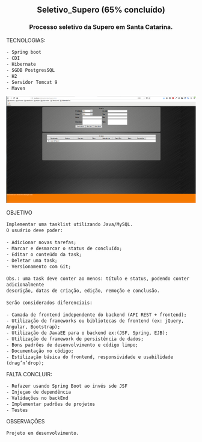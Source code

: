 <h2> <p align= "center" > Seletivo_Supero (65% concluído) </p></h2>

<h3> <p align= "center" >Processo seletivo da Supero em Santa Catarina.</p></h2>


TECNOLOGIAS:

	- Spring boot
	- CDI
	- Hibernate
	- SGDB PostgresSQL
	- H2
	- Servidor Tomcat 9
	- Maven


<p align="center"> <img src="/Supero/printScreen/screen1.png" width="950"/></p>

<p>


OBJETIVO

	Implementar uma tasklist utilizando Java/MySQL.
	O usuário deve poder:

	- Adicionar novas tarefas;
	- Marcar e desmarcar o status de concluído;
	- Editar o conteúdo da task;
	- Deletar uma task;
	- Versionamento com Git;

	Obs.: uma task deve conter ao menos: título e status, podendo conter adicionalmente
	descrição, datas de criação, edição, remoção e conclusão.

	Serão considerados diferenciais:

	- Camada de frontend independente do backend (API REST + frontend);
	- Utilização de frameworks ou bibliotecas de frontend (ex: jQuery, Angular, Bootstrap);
	- Utilização de JavaEE para o backend ex:(JSF, Spring, EJB);
	- Utilização de framework de persistência de dados;
	- Bons padrões de desenvolvimento e código limpo;
	- Documentação no código;
	- Estilização básica do frontend, responsividade e usabilidade (drag’n’drop);


FALTA CONCLUIR:

	- Refazer usando Spring Boot ao invés sde JSF
	- Injeçao de dependência
	- Validações no backEnd
	- Implementar padrões de projetos
	- Testes


OBSERVAÇÕES

  	Projeto em desenvolvimento.
</p>
